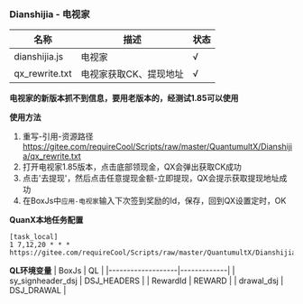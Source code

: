 ### Dianshijia - 电视家
| 名称            | 描述  | 状态 |
|---------------|-----|----|
| dianshijia.js | 电视家 | √  |
| qx_rewrite.txt | 电视家获取CK、提现地址 | √ |

**电视家的新版本抓不到信息，要用老版本的，经测试1.85可以使用**

**使用方法**
1. 重写-引用-资源路径 https://gitee.com/requireCool/Scripts/raw/master/QuantumultX/Dianshijia/qx_rewrite.txt
2. 打开电视家1.85版本，点击底部领现金，QX会弹出获取CK成功
3. 点击'去提现'，然后点击任意提现金额-立即提现，QX会提示获取提现地址成功
4. 在BoxJs中`应用-电视家`输入下次签到奖励的Id，保存，回到QX设置定时，OK

**QuanX本地任务配置**
```
[task_local]
1 7,12,20 * * * https://gitee.com/requireCool/Scripts/raw/master/QuantumultX/Dianshijia/dianshijia.js
```

**QL环境变量**
| BoxJs             | QL          |
|-------------------|-------------|
| sy_signheader_dsj | DSJ_HEADERS |
| RewardId | REWARD |
| drawal_dsj | DSJ_DRAWAL  |

